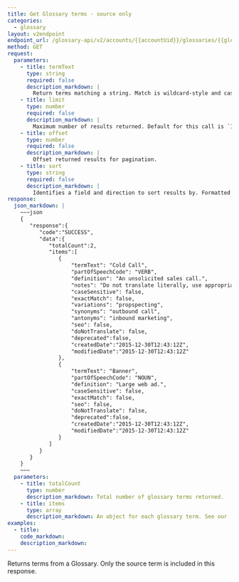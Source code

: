 ```yaml
---
title: Get Glossary terms - source only
categories:
  - glossary
layout: v2endpoint
endpoint_url: /glossary-api/v2/accounts/{{accountUid}}/glossaries/{{glossaryUid}}/terms
method: GET
request:
  parameters:
    - title: termText
      type: string
      required: false
      description_markdown: |
        Return terms matching a string. Match is wildcard-style and case-insensitive. For example, `termText=cold` will match `Cold Call`, but `termText=Cold Calls` will not.
    - title: limit
      type: number
      required: false
      description_markdown: |
        Maximum number of results returned. Default for this call is `15`, maximum is `5000`.
    - title: offset
      type: number
      required: false
      description_markdown: |
        Offset returned results for pagination.
    - title: sort
      type: string
      required: false
      description_markdown: |
        Identifies a field and direction to sort results by. Formatted as the field and direction separated by a comma, e.g. `sort=termText,asc`. ccepted values are `termText` (default), `createdDate` and `modifiedDate`. Directions are specified as `asc` or `desc`.
response:
  json_markdown: |
    ~~~json
    {
       "response":{
          "code":"SUCCESS",
          "data":{
             "totalCount":2,
             "items":[
                {
                    "termText": "Cold Call",
                    "partOfSpeechCode": "VERB",
                    "definition": "An unsolicited sales call.",
                    "notes": "Do not translate literally, use appropriate local term.",
                    "caseSensitive": false,
                    "exactMatch": false,
                    "variations": "propspecting",
                    "synonyms": "outbound call",
                    "antonyms": "inbound marketing",
                    "seo": false,
                    "doNotTranslate": false,
                    "deprecated":false,
                    "createdDate":"2015-12-30T12:43:12Z",
                    "modifiedDate":"2015-12-30T12:43:12Z"
                },
                {
                    "termText": "Banner",
                    "partOfSpeechCode": "NOUN",
                    "definition": "Large web ad.",
                    "caseSensitive": false,
                    "exactMatch": false,
                    "seo": false,
                    "doNotTranslate": false,
                    "deprecated":false,
                    "createdDate":"2015-12-30T12:43:12Z",
                    "modifiedDate":"2015-12-30T12:43:12Z"
                }
             ]
          }
       }
    }
    ~~~
  parameters:
    - title: totalCount
      type: number
      description_markdown: Total number of glossary terms returned.
    - title: items
      type: array
      description_markdown: An object for each glossary term. See our [Glossary documentation](/knowledge-base/articles/manage-glossaries/#term-details) for details on the fields.
examples:
  - title:
    code_markdown:
    description_markdown:
---
```


Returns terms from a Glossary. Only the source term is included in this response.
